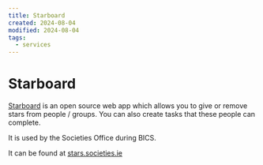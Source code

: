 ```yaml
---
title: Starboard
created: 2024-08-04
modified: 2024-08-04
tags:
  - services
---
```

# Starboard
[Starboard](https://github.com/RJMurg/FriendConstellation) is an open source web app which allows you to give or remove stars from people / groups.
You can also create tasks that these people can complete.

It is used by the Societies Office during BICS.

It can be found at [stars.societies.ie](https://stars.societies.ie/)